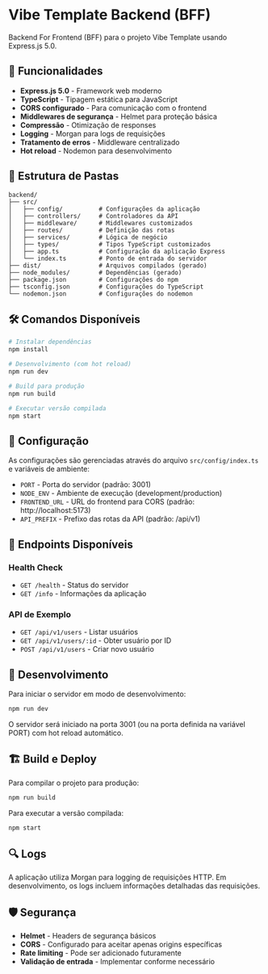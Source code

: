 # Vibe Template Backend (BFF)

Backend For Frontend (BFF) para o projeto Vibe Template usando Express.js 5.0.

## 🚀 Funcionalidades

- **Express.js 5.0** - Framework web moderno
- **TypeScript** - Tipagem estática para JavaScript
- **CORS configurado** - Para comunicação com o frontend
- **Middlewares de segurança** - Helmet para proteção básica
- **Compressão** - Otimização de responses
- **Logging** - Morgan para logs de requisições
- **Tratamento de erros** - Middleware centralizado
- **Hot reload** - Nodemon para desenvolvimento

## 📁 Estrutura de Pastas

```
backend/
├── src/
│   ├── config/          # Configurações da aplicação
│   ├── controllers/     # Controladores da API
│   ├── middleware/      # Middlewares customizados
│   ├── routes/          # Definição das rotas
│   ├── services/        # Lógica de negócio
│   ├── types/           # Tipos TypeScript customizados
│   ├── app.ts           # Configuração da aplicação Express
│   └── index.ts         # Ponto de entrada do servidor
├── dist/                # Arquivos compilados (gerado)
├── node_modules/        # Dependências (gerado)
├── package.json         # Configurações do npm
├── tsconfig.json        # Configurações do TypeScript
└── nodemon.json         # Configurações do nodemon
```

## 🛠️ Comandos Disponíveis

```bash
# Instalar dependências
npm install

# Desenvolvimento (com hot reload)
npm run dev

# Build para produção
npm run build

# Executar versão compilada
npm start
```

## 🔧 Configuração

As configurações são gerenciadas através do arquivo `src/config/index.ts` e variáveis de ambiente:

- `PORT` - Porta do servidor (padrão: 3001)
- `NODE_ENV` - Ambiente de execução (development/production)
- `FRONTEND_URL` - URL do frontend para CORS (padrão: http://localhost:5173)
- `API_PREFIX` - Prefixo das rotas da API (padrão: /api/v1)

## 📡 Endpoints Disponíveis

### Health Check

- `GET /health` - Status do servidor
- `GET /info` - Informações da aplicação

### API de Exemplo

- `GET /api/v1/users` - Listar usuários
- `GET /api/v1/users/:id` - Obter usuário por ID
- `POST /api/v1/users` - Criar novo usuário

## 🔄 Desenvolvimento

Para iniciar o servidor em modo de desenvolvimento:

```bash
npm run dev
```

O servidor será iniciado na porta 3001 (ou na porta definida na variável PORT) com hot reload automático.

## 🏗️ Build e Deploy

Para compilar o projeto para produção:

```bash
npm run build
```

Para executar a versão compilada:

```bash
npm start
```

## 🔍 Logs

A aplicação utiliza Morgan para logging de requisições HTTP. Em desenvolvimento, os logs incluem informações detalhadas das requisições.

## 🛡️ Segurança

- **Helmet** - Headers de segurança básicos
- **CORS** - Configurado para aceitar apenas origins específicas
- **Rate limiting** - Pode ser adicionado futuramente
- **Validação de entrada** - Implementar conforme necessário
